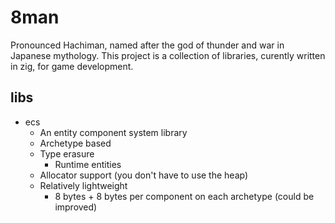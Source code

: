 # 8man

Pronounced Hachiman, named after the god of thunder and war in Japanese mythology.
This project is a collection of libraries, curently written in zig, for game development.

## libs

- ecs
  - An entity component system library
  - Archetype based
  - Type erasure
    - Runtime entities
  - Allocator support (you don't have to use the heap)
  - Relatively lightweight
    - 8 bytes + 8 bytes per component on each archetype (could be improved)
